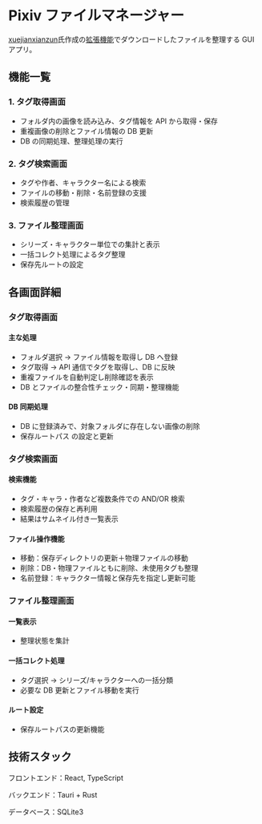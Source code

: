 # Pixiv ファイルマネージャー

[xuejianxianzun](https://github.com/xuejianxianzun)氏作成の[拡張機能](https://github.com/xuejianxianzun/PixivBatchDownloader)でダウンロードしたファイルを整理する GUI アプリ。

## 機能一覧

### 1. タグ取得画面

- フォルダ内の画像を読み込み、タグ情報を API から取得・保存
- 重複画像の削除とファイル情報の DB 更新
- DB の同期処理、整理処理の実行

### 2. タグ検索画面

- タグや作者、キャラクター名による検索
- ファイルの移動・削除・名前登録の支援
- 検索履歴の管理

### 3. ファイル整理画面

- シリーズ・キャラクター単位での集計と表示
- 一括コレクト処理によるタグ整理
- 保存先ルートの設定

## 各画面詳細

### タグ取得画面

#### 主な処理

- フォルダ選択 → ファイル情報を取得し DB へ登録
- タグ取得 → API 通信でタグを取得し、DB に反映
- 重複ファイルを自動判定し削除確認を表示
- DB とファイルの整合性チェック・同期・整理機能

#### DB 同期処理

- DB に登録済みで、対象フォルダに存在しない画像の削除
- 保存ルートパス の設定と更新

### タグ検索画面

#### 検索機能

- タグ・キャラ・作者など複数条件での AND/OR 検索
- 検索履歴の保存と再利用
- 結果はサムネイル付き一覧表示

#### ファイル操作機能

- 移動：保存ディレクトリの更新＋物理ファイルの移動
- 削除：DB・物理ファイルともに削除、未使用タグも整理
- 名前登録：キャラクター情報と保存先を指定し更新可能

### ファイル整理画面

#### 一覧表示

- 整理状態を集計

#### 一括コレクト処理

- タグ選択 → シリーズ/キャラクターへの一括分類
- 必要な DB 更新とファイル移動を実行

#### ルート設定

- 保存ルートパスの更新機能

## 技術スタック

フロントエンド：React, TypeScript

バックエンド：Tauri + Rust

データベース：SQLite3
